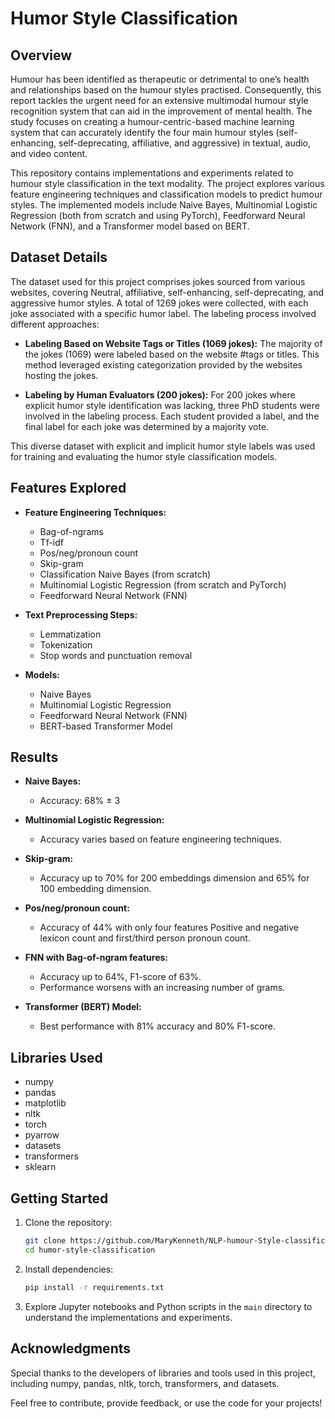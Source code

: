 # Humor Style Classification

## Overview
Humour has been identified as therapeutic or detrimental to one’s health and relationships based on the humour styles practised. Consequently, this report tackles the urgent need for an extensive multimodal humour style recognition system that can aid in the improvement of mental health. The study focuses on creating a humour-centric-based machine learning system that can accurately identify the four main humour styles (self-enhancing, self-deprecating, affiliative, and aggressive) in textual, audio, and video content. 

This repository contains implementations and experiments related to humour style classification in the text modality. The project explores various feature engineering techniques and classification models to predict humour styles. The implemented models include Naive Bayes, Multinomial Logistic Regression (both from scratch and using PyTorch), Feedforward Neural Network (FNN), and a Transformer model based on BERT.

## Dataset Details

The dataset used for this project comprises jokes sourced from various websites, covering Neutral, affiliative, self-enhancing, self-deprecating, and aggressive humor styles. A total of 1269 jokes were collected, with each joke associated with a specific humor label. The labeling process involved different approaches:

- **Labeling Based on Website Tags or Titles (1069 jokes):**
  The majority of the jokes (1069) were labeled based on the website #tags or titles. This method leveraged existing categorization provided by the websites hosting the jokes.

- **Labeling by Human Evaluators (200 jokes):**
  For 200 jokes where explicit humor style identification was lacking, three PhD students were involved in the labeling process. Each student provided a label, and the final label for each joke was determined by a majority vote.

This diverse dataset with explicit and implicit humor style labels was used for training and evaluating the humor style classification models.

## Features Explored
- **Feature Engineering Techniques:**
  - Bag-of-ngrams
  - Tf-idf
  - Pos/neg/pronoun count
  - Skip-gram
  - Classification Naive Bayes (from scratch)
  - Multinomial Logistic Regression (from scratch and PyTorch)
  - Feedforward Neural Network (FNN)

- **Text Preprocessing Steps:**
  - Lemmatization
  - Tokenization
  - Stop words and punctuation removal

- **Models:**
  - Naive Bayes
  - Multinomial Logistic Regression
  - Feedforward Neural Network (FNN)
  - BERT-based Transformer Model

## Results
- **Naive Bayes:**
  - Accuracy: 68% ± 3

- **Multinomial Logistic Regression:**
  - Accuracy varies based on feature engineering techniques.

- **Skip-gram:**
  - Accuracy up to 70% for 200 embeddings dimension and 65% for 100 embedding dimension.

- **Pos/neg/pronoun count:**
  - Accuracy of 44% with only four features Positive and negative lexicon count and first/third person pronoun count.

- **FNN with Bag-of-ngram features:**
  - Accuracy up to 64%, F1-score of 63%.
  - Performance worsens with an increasing number of grams.

- **Transformer (BERT) Model:**
  - Best performance with 81% accuracy and 80% F1-score.

## Libraries Used
- numpy
- pandas
- matplotlib
- nltk
- torch
- pyarrow
- datasets
- transformers
- sklearn

## Getting Started
1. Clone the repository:
   ```bash
   git clone https://github.com/MaryKenneth/NLP-humour-Style-classification.git
   cd humor-style-classification
   ```

2. Install dependencies:
   ```bash
   pip install -r requirements.txt
   ```

3. Explore Jupyter notebooks and Python scripts in the `main` directory to understand the implementations and experiments.

## Acknowledgments
Special thanks to the developers of libraries and tools used in this project, including numpy, pandas, nltk, torch, transformers, and datasets.

Feel free to contribute, provide feedback, or use the code for your projects!